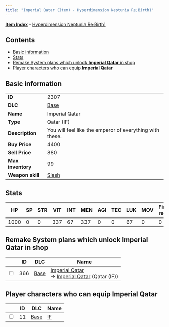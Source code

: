 ```yaml
---
title: "Imperial Qatar (Item) - Hyperdimension Neptunia Re;Birth1"
---
```


[**Item Index**](/neptunia/rb1/item/index.html) - [Hyperdimension Neptunia Re;Birth1](/neptunia/rb1)

## Contents

- [Basic information](#basic-information)
- [Stats](#stats)
- [Remake System plans which unlock **Imperial Qatar** in shop](#remake-system-plans-which-unlock-imperial-qatar-in-shop)
- [Player characters who can equip **Imperial Qatar**](#player-characters-who-can-equip-imperial-qatar)

## Basic information

|   |   |
| -- | -- |
| **ID** | 2307 |
| **DLC** | [Base](/neptunia/rb1/dlc/1-base.html) |
| **Name** | Imperial Qatar |
| **Type** | Qatar (IF) |
| **Description** | You will feel like the emperor of everything with these. |
| **Buy Price** | 4400 |
| **Sell Price** | 880 |
| **Max inventory** | 99 |
| **Weapon skill** | [Slash](/neptunia/rb1/skill/1-2102-slash.html) |

## Stats

| HP | SP | STR | VIT | INT | MEN | AGI | TEC | LUK | MOV | Fire res. | Ice res. | Wind res. | Lightning res. |
| -- | -- | --- | --- | --- | --- | --- | --- | --- | --- | --------- | -------- | --------- | -------------- |
| 1000 | 0 | 0 | 337 | 67 | 337 | 0 | 0 | 67 | 0 | 0 | 0 | 0 | 0 |

## Remake System plans which unlock **Imperial Qatar** in shop

|    | ID | DLC | Name |
| -- | -- | --- | ---- |
| <input type="checkbox" id="rb1-remake-1-366" class="trackbox" /> | 366 | [Base](/neptunia/rb1/dlc/1-base.html) | [Imperial Qatar](/neptunia/rb1/remake/1-366-imperial-qatar.html)<br />→ [Imperial Qatar](/neptunia/rb1/item/1-2307-imperial-qatar.html) (Qatar (IF)) |

## Player characters who can equip **Imperial Qatar**

|    | ID | DLC | Name |
| -- | -- | --- | ---- |
| <input type="checkbox" id="rb1-player-1-11" class="trackbox" /> | 11 | [Base](/neptunia/rb1/dlc/1-base.html) | [IF](/neptunia/rb1/player/1-11-if.html) |